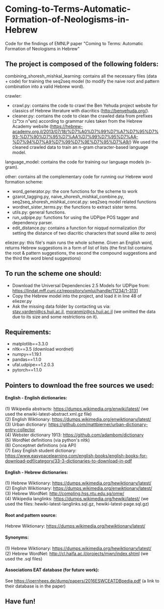 # Coming-to-Terms-Automatic-Formation-of-Neologisms-in-Hebrew

Code for the findings of EMNLP paper "Coming to Terms: Automatic Formation of Neologisms in Hebrew"

## The project is composed of the following folders:

combining_shoresh_mishkal_learning: contains all the necessary files (data + code) for training the seq2seq model (to modify the naive root and pattern combination into a valid Hebrew word).

crawler: 
* crawl.py: contains the code to crawl the Ben Yehuda project website for classics of Hebrew literature with diacritics (http://benyehuda.org/). 
* cleaner.py: contains the code to clean the crawled data from prefixes (מש"ה וכל"ב) according to grammar rules taken from the Hebrew Academy website (https://hebrew-academy.org.il/2013/07/18/%D7%A0%D7%99%D7%A7%D7%95%D7%93-%D7%90%D7%95%D7%AA%D7%99%D7%95%D7%AA-%D7%94%D7%A9%D7%99%D7%9E%D7%95%D7%A9/)
We used the cleaned crawled data to train an n-gram character-based language model. 

language_model: contains the code for training our language models (n-gram).

other: contains all the complementary code for running our Hebrew word formation scheme:
* word_generator.py: the core functions for the scheme to work 
* gzarot_tagging.py, naive_shoresh_mishkal_combine.py, seq2seq_shoresh_mishkal_concat.py: seq2seq model related functions
* wordnet_sister_terms.py: the functions to extract sister terms.
* utils.py: general functions.
* run_udpipe.py: functions for using the UDPipe POS tagger and dependency parser. 
* edit_distance.py: contains a function for niqqud normalization (for setting the distance of two diacritic characters that sound alike to zero)

eliezer.py: this file's main runs the whole scheme. Given an English word, returns Hebrew suggestions in a form of list of lists (the first list contains the root & pattern suggestions, the second the compound suggestions and the third the word blend suggestions) 

## To run the scheme one should:
* Download the Universal Dependencies 2.5 Models for UDPipe from: https://lindat.mff.cuni.cz/repository/xmlui/handle/11234/1-3131 
* Copy the Hebrew model into the project, and load it in line 48 of eliezer.py
* Ask the missing data folder by contacting us via: stav.yardeni@cs.huji.ac.il, moranmiz@cs.huji.ac.il (we omitted the data due to its size and some restrictions on it).  

## Requirements: 
* matplotlib==3.3.0
* nltk==3.5 (download wordnet)
* numpy==1.19.1
* pandas==1.1.0
* ufal.udpipe==1.2.0.3
* pytorch==1.1.0

## Pointers to download the free sources we used:
#### English - English dictionaries:
(1) Wikipedia abstracts: https://dumps.wikimedia.org/enwiki/latest/ (we used the enwiki-latest-abstract.xml.gz file)  
(2) English Wiktionary: https://dumps.wikimedia.org/enwiktionary/latest/  
(3) Urban dictionary: https://github.com/mattbierner/urban-dictionary-entry-collector  
(4) Webster dictionary 1913: https://github.com/adambom/dictionary  
(5) WordNet definitions (via python's nltk)  
(6) Conceptnet definitions (via API)  
(7) Easy English student dictionary: https://www.easypacelearning.com/english-books/english-books-for-download-pdf/category/33-3-dictionaries-to-download-in-pdf  
#### English - Hebrew dictionaries:
(1) Hebrew Wiktionary: https://dumps.wikimedia.org/hewiktionary/latest/  
(2) English Wikitionary: https://dumps.wikimedia.org/enwiktionary/latest/  
(3) Hebrew WordNet: http://compling.hss.ntu.edu.sg/omw/  
(4) Wikipedia langlinks: https://dumps.wikimedia.org/hewiki/latest/ (we used the files: hewiki-latest-langlinks.sql.gz, hewiki-latest-page.sql.gz)  
#### Root and pattern source:
Hebrew Wiktionary: https://dumps.wikimedia.org/hewiktionary/latest/  
#### Synonyms:
(1) Hebrew Wiktionary: https://dumps.wikimedia.org/hewiktionary/latest/  
(2) Hebrew WordNet: http://cl.haifa.ac.il/projects/mwn/index.shtml  (we used the .sql files)  
#### Associations EAT database (for future work):
See https://joernhees.de/dump/papers/2016ESWCEATDBpedia.pdf (a link to their database is in the paper)  

## Have fun! 
